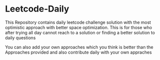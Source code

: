 # Leetcode-Daily
This Repository contains daily leetcode challenge solution with the most optimistic approach 
with better space optimization.
This is for those who after trying all day cannot reach to a solution or finding a better solution to daily questions

You can also add your own approaches which you think is better than the Approaches provided and also contribute 
daily with your own appraches 
